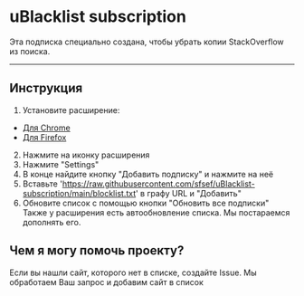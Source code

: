 # uBlacklist subscription
Эта подписка специально создана, чтобы убрать копии StackOverflow из поиска. 

---

## Инструкция

1. Установите расширение:
- [Для Chrome](https://chrome.google.com/webstore/detail/ublacklist/pncfbmialoiaghdehhbnbhkkgmjanfhe)
- [Для Firefox](https://addons.mozilla.org/en-US/firefox/addon/ublacklist/)
2. Нажмите на иконку расширения
3. Нажмите "Settings"
4. В конце найдите кнопку "Добавить подписку" и нажмите на неё
5. Вставьте 'https://raw.githubusercontent.com/sfsef/uBlacklist-subscription/main/blocklist.txt' в графу URL и "Добавить"
6. Обновите список с помощью кнопки "Обновить все подписки"
Также у расширения есть автообновление списка. Мы постараемся дополнять его.

## Чем я могу помочь проекту?

Если вы нашли сайт, которого нет в списке, создайте Issue. Мы обработаем Ваш запрос и добавим сайт в список

